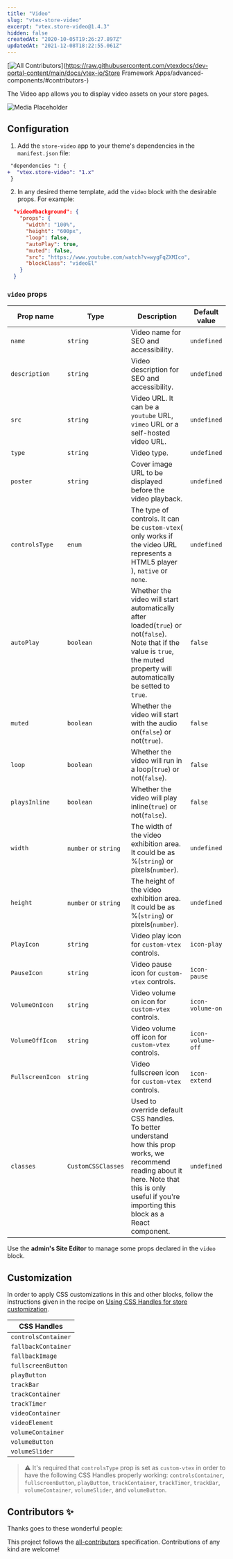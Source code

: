 ```yaml
---
title: "Video"
slug: "vtex-store-video"
excerpt: "vtex.store-video@1.4.3"
hidden: false
createdAt: "2020-10-05T19:26:27.897Z"
updatedAt: "2021-12-08T18:22:55.061Z"
---
```

<!-- DOCS-IGNORE:start -->
<!-- ALL-CONTRIBUTORS-BADGE:START - Do not remove or modify this section -->

[![All Contributors](https://img.shields.io/badge/all_contributors-0-orange.svg?style=flat-square)](https://raw.githubusercontent.com/vtexdocs/dev-portal-content/main/docs/vtex-io/Store Framework Apps/advanced-components/#contributors-)

<!-- ALL-CONTRIBUTORS-BADGE:END -->
<!-- DOCS-IGNORE:end -->

The Video app allows you to display video assets on your store pages.

![Media Placeholder](https://cdn.jsdelivr.net/gh/vtexdocs/dev-portal-content@main/images/vtex-store-video-0.png)

## Configuration

1. Add the `store-video` app to your theme's dependencies in the `manifest.json` file:

```diff
 "dependencies ": {
+  "vtex.store-video": "1.x"
 }
```

2. In any desired theme template, add the `video` block with the desirable props. For example:

```json
  "video#background": {
    "props": {
      "width": "100%",
      "height": "600px",
      "loop": false,
      "autoPlay": true,
      "muted": false,
      "src": "https://www.youtube.com/watch?v=wygFqZXMIco",
      "blockClass": "videoEl"
    }
  }
```

### `video` props

| Prop name        | Type                 | Description                                                                                                                                                                                            | Default value     |
| ---------------- | -------------------- | ------------------------------------------------------------------------------------------------------------------------------------------------------------------------------------------------------ | ----------------- |
| `name`           | `string`             | Video name for SEO and accessibility.                                                                                                                                                                  | `undefined`       |
| `description`    | `string`             | Video description for SEO and accessibility.                                                                                                                                                           | `undefined`       |
| `src`            | `string`             | Video URL. It can be a `youtube` URL, `vimeo` URL or a self-hosted video URL.                                                                                                                          | `undefined`       |
| `type`           | `string`             | Video type.                                                                                                                                                                                            | `undefined`       |
| `poster`         | `string`             | Cover image URL to be displayed before the video playback.                                                                                                                                             | `undefined`       |
| `controlsType`   | `enum`               | The type of controls. It can be `custom-vtex`( only works if the video URL represents a HTML5 player ), `native` or `none`.                                                                            | `undefined`       |
| `autoPlay`       | `boolean`            | Whether the video will start automatically after loaded(`true`) or not(`false`). Note that if the value is `true`, the muted property will automatically be setted to `true`.                          | `false`           |
| `muted`          | `boolean`            | Whether the video will start with the audio on(`false`) or not(`true`).                                                                                                                                | `false`           |
| `loop`           | `boolean`            | Whether the video will run in a loop(`true`) or not(`false`).                                                                                                                                          | `false`           |
| `playsInline`           | `boolean`            | Whether the video will play inline(`true`) or not(`false`).                                                                                                                                          | `false`           |
| `width`          | `number` or `string` | The width of the video exhibition area. It could be as %(`string`) or pixels(`number`).                                                                                                                | `undefined`       |
| `height`         | `number` or `string` | The height of the video exhibition area. It could be as %(`string`) or pixels(`number`).                                                                                                               | `undefined`       |
| `PlayIcon`       | `string`             | Video play icon for `custom-vtex` controls.                                                                                                                                                            | `icon-play`       |
| `PauseIcon`      | `string`             | Video pause icon for `custom-vtex` controls.                                                                                                                                                           | `icon-pause`      |
| `VolumeOnIcon`   | `string`             | Video volume on icon for `custom-vtex` controls.                                                                                                                                                       | `icon-volume-on`  |
| `VolumeOffIcon`  | `string`             | Video volume off icon for `custom-vtex` controls.                                                                                                                                                      | `icon-volume-off` |
| `FullscreenIcon` | `string`             | Video fullscreen icon for `custom-vtex` controls.                                                                                                                                                      | `icon-extend`     |
| `classes`        | `CustomCSSClasses`   | Used to override default CSS handles. To better understand how this prop works, we recommend reading about it here. Note that this is only useful if you're importing this block as a React component. | `undefined`       |

Use the **admin's Site Editor** to manage some props declared in the `video` block.

## Customization

In order to apply CSS customizations in this and other blocks, follow the instructions given in the recipe on [Using CSS Handles for store customization](https://vtex.io/docs/recipes/style/using-css-handles-for-store-customization).

| CSS Handles         |
| ------------------- |
| `controlsContainer` |
| `fallbackContainer` |
| `fallbackImage`     |
| `fullscreenButton`  |
| `playButton`        |
| `trackBar`          |
| `trackContainer`    |
| `trackTimer`        |
| `videoContainer`    |
| `videoElement`      |
| `volumeContainer`   |
| `volumeButton`      |
| `volumeSlider`      |

> ⚠️ It's required that `controlsType` prop is set as `custom-vtex` in order to have the following CSS Handles properly working: `controlsContainer`, `fullscreenButton`, `playButton`, `trackContainer`, `trackTimer`, `trackBar`, `volumeContainer`, `volumeSlider`, and `volumeButton`.

<!-- DOCS-IGNORE:start -->

## Contributors ✨

Thanks goes to these wonderful people:

<!-- ALL-CONTRIBUTORS-LIST:START - Do not remove or modify this section -->
<!-- prettier-ignore-start -->
<!-- markdownlint-disable -->
<!-- markdownlint-enable -->
<!-- prettier-ignore-end -->

<!-- ALL-CONTRIBUTORS-LIST:END -->

This project follows the [all-contributors](https://github.com/all-contributors/all-contributors) specification. Contributions of any kind are welcome!

<!-- DOCS-IGNORE:end -->